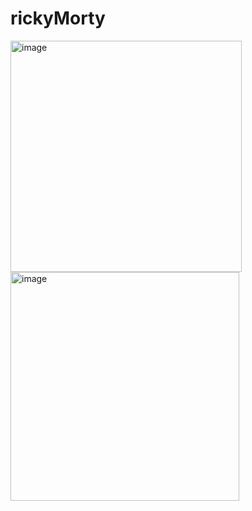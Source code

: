 # rickyMorty

<img width="370" alt="image" src="https://user-images.githubusercontent.com/49205717/194225906-823d3e6b-ae29-47d2-bd43-5b5090b6d653.png">


<img width="366" alt="image" src="https://user-images.githubusercontent.com/49205717/194226026-c0d079d3-3e74-40bc-87f7-76366a0e4f55.png">
